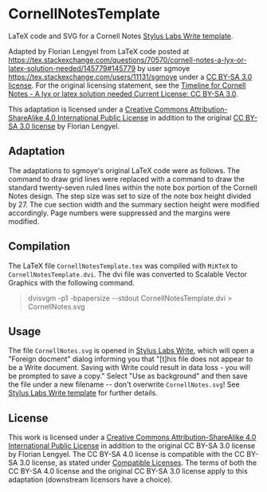 # CornellNotesTemplate
LaTeX code and SVG for a Cornell Notes [Stylus Labs Write template](https://github.com/styluslabs/templates).

Adapted by Florian Lengyel from LaTeX code posted at https://tex.stackexchange.com/questions/70570/cornell-notes-a-lyx-or-latex-solution-needed/145779#145779 by user sgmoye https://tex.stackexchange.com/users/11131/sgmoye under a [CC BY-SA 3.0 license](https://creativecommons.org/licenses/by-sa/3.0/legalcode). For the original licensing statement, see the [Timeline for Cornell Notes - A lyx or latex solution needed Current License: CC BY-SA 3.0](https://tex.stackexchange.com/posts/145779/timeline). 

This adaptation is licensed under a  [Creative Commons Attribution-ShareAlike 4.0 International Public License](https://creativecommons.org/licenses/by-sa/4.0/legalcode) in addition to the original [CC BY-SA 3.0 license](https://creativecommons.org/licenses/by-sa/3.0/legalcode) by Florian Lengyel.

## Adaptation

The adaptations to sgmoye's original LaTeX code were as follows. The command to draw grid lines were replaced with a command to draw the standard twenty-seven ruled lines within the note box portion of the Cornell Notes design. The step size was set to size of the note box height divided by 27. The cue section width and the summary section height were modified accordingly. Page numbers were suppressed and the margins were modified.

## Compilation

The LaTeX file ```CornellNotesTemplate.tex``` was compiled with ```MiKTeX``` to ```CornellNotesTemplate.dvi```. The dvi file was converted to Scalable Vector Graphics with the following command.

>  dvisvgm -p1 -bpapersize --stdout CornellNotesTemplate.dvi > CornellNotes.svg

## Usage

The file ```CornellNotes.svg``` is opened in [Stylus Labs Write](https://github.com/styluslabs), which will open a "Foreign docment" dialog informing you that "[t]his file does not appear to be a Write document. Saving with Write could result in data loss - you will be prompted to save a copy." Select "Use as background" and then save the file under a new filename -- don't overwrite ```CornellNotes.svg```! See [Stylus Labs Write template](https://github.com/styluslabs/templates) for further details.

## License 

This work is licensed under a [Creative Commons Attribution-ShareAlike 4.0 International Public License](https://creativecommons.org/licenses/by-sa/4.0/legalcode) in addition to the original CC BY-SA 3.0 license by Florian Lengyel. The CC BY-SA 4.0 license is compatible with the CC BY-SA 3.0 license, as stated under [Compatible Licenses](https://creativecommons.org/share-your-work/licensing-considerations/compatible-licenses). The terms of both the CC BY-SA 4.0 license and the original CC BY-SA 3.0 license apply to this adaptation (downstream licensors have a choice).
